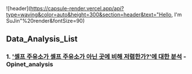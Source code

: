 ![header](https://capsule-render.vercel.app/api?type=waving&color=auto&height=300&section=header&text="Hello, I'm SuJin"%20render&fontSize=90)

## Data_Analysis_List

### 1. ['셀프 주유소가 셀프 주유소가 아닌 곳에 비해 저렴한가?'에 대한 분석](opinet_analysis/opinet-analysis.ipynb) - Opinet_analysis
